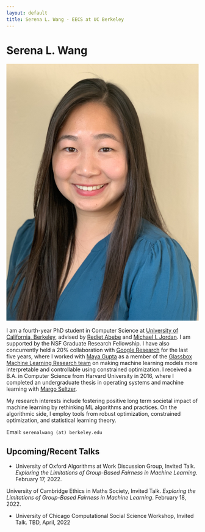 ```yaml
---
layout: default
title: Serena L. Wang - EECS at UC Berkeley
---
```

	
	
# Serena L. Wang 

<img src="img/serena.jpg" alt="Photo" class="rightside_image">

I am a fourth-year PhD student in Computer Science at [University of California, Berkeley](https://eecs.berkeley.edu/), advised by [Rediet Abebe](https://www.redietabebe.com/) and [Michael I. Jordan](https://people.eecs.berkeley.edu/~jordan/). I am supported by the NSF Graduate Research Fellowship. I have also concurrently held a 20% collaboration with [Google Research](https://research.google/people/SerenaLutongWang/) for the last five years, where I worked with [Maya Gupta](https://mayagupta.org/) as a member of the [Glassbox Machine Learning Research team](https://www.technologyreview.com/2015/11/05/165175/google-tries-to-make-machine-learning-a-little-more-human/) on making machine learning models more interpretable and controllable using constrained optimization. I received a B.A. in Computer Science from Harvard University in 2016, where I completed an undergraduate thesis in operating systems and machine learning with [Margo Seltzer](https://www.seltzer.com/margo/).

My research interests include fostering positive long term societal impact of machine learning by rethinking ML algorithms and practices. On the algorithmic side, I employ tools from robust optimization, constrained optimization, and statistical learning theory.
			
Email: `serenalwang (at) berkeley.edu`

## Upcoming/Recent Talks

* University of Oxford Algorithms at Work Discussion Group, Invited Talk. *Exploring the Limitations of Group-Based Fairness in Machine Learning*. February 17, 2022.

University of Cambridge Ethics in Maths Society, Invited Talk. *Exploring the Limitations of Group-Based Fairness in Machine Learning*. February 18, 2022.

* University of Chicago Computational Social Science Workshop, Invited Talk. TBD, April, 2022

